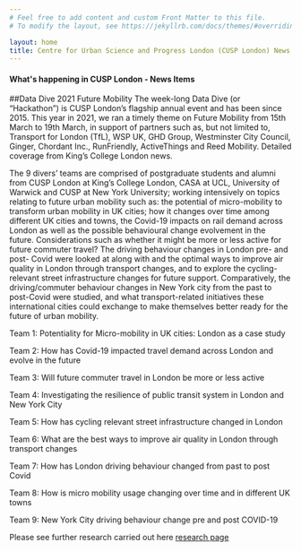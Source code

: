 ```yaml
---
# Feel free to add content and custom Front Matter to this file.
# To modify the layout, see https://jekyllrb.com/docs/themes/#overriding-theme-defaults

layout: home
title: Centre for Urban Science and Progress London (CUSP London) News Items
---
```


#### What's happening in CUSP London - News Items<br>



##Data Dive 2021 Future Mobility
The week-long Data Dive (or “Hackathon”) is CUSP London’s flagship annual event and has been since 2015. This year in 2021, we ran a timely theme on Future Mobility from 15th March to 19th March, in support of partners such as, but not limited to, Transport for London (TfL), WSP UK, GHD Group, Westminster City Council, Ginger, Chordant Inc., RunFriendly, ActiveThings and Reed Mobility. Detailed coverage from King’s College London news.

The 9 divers’ teams are comprised of postgraduate students and alumni from CUSP London at King’s College London, CASA at UCL, University of Warwick and CUSP at New York University; working intensively on topics relating to future urban mobility such as: the potential of micro-mobility to transform urban mobility in UK cities; how it changes over time among different UK cities and towns, the Covid-19 impacts on rail demand across London as well as the possible behavioural change evolvement in the future. Considerations such as whether it might be more or less active for future commuter travel? The driving behaviour changes in London pre- and post- Covid were looked at along with and the optimal ways to improve air quality in London through transport changes, and to explore the cycling-relevant street infrastructure changes for future support. Comparatively, the driving/commuter behaviour changes in New York city from the past to post-Covid were studied, and what transport-related initiatives these international cities could exchange to make themselves better ready for the future of urban mobility.

Team 1: Potentiality for Micro-mobility in UK cities: London as a case study

Team 2: How has Covid-19 impacted travel demand across London and evolve in the future

Team 3: Will future commuter travel in London be more or less active

Team 4: Investigating the resilience of public transit system in London and New York City

Team 5: How has cycling relevant street infrastructure changed in London

Team 6: What are the best ways to improve air quality in London through transport changes

Team 7: How has London driving behaviour changed from past to post Covid

Team 8: How is micro mobility usage changing over time and in different UK towns

Team 9: New York City driving behaviour change pre and post COVID-19

Please see further research carried out here [research page](https://cusplondon.ac.uk/research.html)<br>



